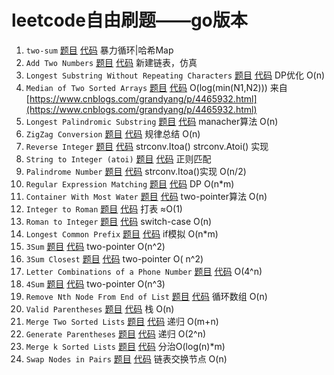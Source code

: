 # leetcode自由刷题——go版本

1. `two-sum` [题目](https://leetcode.com/problems/two-sum/) [代码](two-sum/two-sum.go) 暴力循环|哈希Map
2. `Add Two Numbers` [题目](https://leetcode.com/problems/add-two-numbers/) [代码](add-two-numbers/add-two-numbers.go)
   新建链表，仿真
3. `Longest Substring Without Repeating Characters` [题目](https://leetcode.com/problems/longest-substring-without-repeating-characters/) [代码](longest-substring-without-repeating-characters/longest-substring-without-repeating-characters.go)
   DP优化 O(n)
4. `Median of Two Sorted Arrays` [题目](https://leetcode.com/problems/median-of-two-sorted-arrays/) [代码](median-of-two-sorted-arrays/median-of-two-sorted-arrays.go)
   O(log(min(N1,N2)))
   来自[https://www.cnblogs.com/grandyang/p/4465932.html](https://www.cnblogs.com/grandyang/p/4465932.html)
5. `Longest Palindromic Substring` [题目](https://leetcode.com/problems/longest-palindromic-substring/) [代码](longest-palindromic-substring/longest-palindromic-substring.go)
   manacher算法 O(n)
6. `ZigZag Conversion` [题目](https://leetcode.com/problems/zigzag-conversion/) [代码](zigzag-conversion/zigzag-conversion.go)
   规律总结 O(n)
7. `Reverse Integer` [题目](https://leetcode.com/problems/reverse-integer/) [代码](reverse-integer/reverse-integer.go)
   strconv.Itoa() strconv.Atoi() 实现
8. `String to Integer (atoi)` [题目](https://leetcode.com/problems/string-to-integer-atoi/) [代码](string-to-integer-atoi/string-to-integer-atoi.go)
   正则匹配
9. `Palindrome Number` [题目](https://leetcode.com/problems/palindrome-number/) [代码](palindrome-number/palindrome-number.go)
   strconv.Itoa()实现 O(n/2)
10. `Regular Expression Matching` [题目](https://leetcode.com/problems/regular-expression-matching/) [代码](regular-expression-matching/regular-expression-matching.go)
    DP O(n*m)
11. `Container With Most Water` [题目](https://leetcode.com/problems/container-with-most-water/) [代码](container-with-most-water/container-with-most-water.go)
    two-pointer算法 O(n)
12. `Integer to Roman` [题目](https://leetcode.com/problems/integer-to-roman/) [代码](integer-to-roman/integer-to-roman.go)
    打表 ≈O(1)
13. `Roman to Integer` [题目](https://leetcode.com/problems/roman-to-integer/) [代码](roman-to-integer/roman-to-integer.go)
    switch-case O(n)
14. `Longest Common Prefix` [题目](https://leetcode.com/problems/longest-common-prefix/) [代码](longest-common-prefix/longest-common-prefix.go)
    if模拟 O(n*m)
15. `3Sum`  [题目](https://leetcode.com/problems/3sum/) [代码](3sum/3sum.go) two-pointer O(n^2)
16. `3Sum Closest` [题目](https://leetcode.com/problems/3sum-closest/) [代码](3sum-closest/3sum-closest.go) two-pointer O(
    n^2)
17. `Letter Combinations of a Phone Number` [题目](https://leetcode.com/problems/letter-combinations-of-a-phone-number/) [代码](letter-combinations-of-a-phone-number/letter-combinations-of-a-phone-number.go)
    O(4^n)
18. `4Sum` [题目](https://leetcode.com/problems/4sum/) [代码](4sum/4sum.go) two-pointer O(n^3)
19. `Remove Nth Node From End of List` [题目](https://leetcode.com/problems/remove-nth-node-from-end-of-list/) [代码](remove-nth-node-from-end-of-list/remove-nth-node-from-end-of-list.go)
    循环数组 O(n)
20. `Valid Parentheses` [题目](https://leetcode.com/problems/valid-parentheses/) [代码](valid-parentheses/valid-parentheses.go)
    栈 O(n)
21. `Merge Two Sorted Lists` [题目](https://leetcode.com/problems/merge-two-sorted-lists/) [代码](merge-two-sorted-lists/merge-two-sorted-lists.go)
    递归 O(m+n)
22. `Generate Parentheses` [题目](https://leetcode.com/problems/generate-parentheses/) [代码](generate-parentheses/generate-parentheses.go)
    递归 O(2^n)
23. `Merge k Sorted Lists` [题目](https://leetcode.com/problems/merge-k-sorted-lists/) [代码](merge-k-sorted-lists/merge-k-sorted-lists.go) 分治O(log(n)*m)
24. `Swap Nodes in Pairs` [题目](https://leetcode.com/problems/swap-nodes-in-pairs/) [代码](swap-nodes-in-pairs/swap-nodes-in-pairs.go) 链表交换节点 O(n)